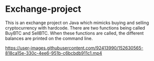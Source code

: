 # Exchange-project
This is an exchange project on Java which mimicks buying and selling cryptocurrency with hardcode. There are two functions being called BuyBTC and SellBTC. When these functions are called, the different balances are printed on the command line.

https://user-images.githubusercontent.com/92413990/152630565-818ca15e-330c-4ee6-951b-c6bcbdb911c1.mp4
